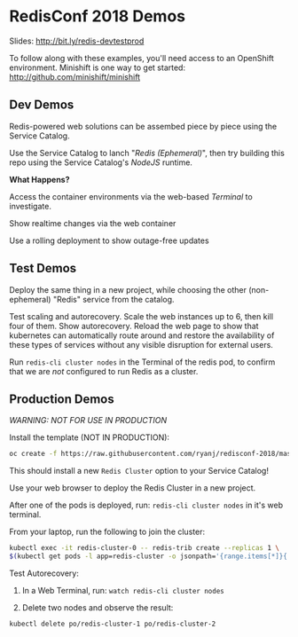 # RedisConf 2018 Demos

Slides: http://bit.ly/redis-devtestprod

To follow along with these examples, you'll need access to an OpenShift environment. Minishift is one way to get started: http://github.com/minishift/minishift

## Dev Demos
Redis-powered web solutions can be assembed piece by piece using the Service Catalog.

Use the Service Catalog to lanch "*Redis (Ephemeral)*", then try building this repo using the Service Catalog's *NodeJS* runtime.

**What Happens?**

Access the container environments via the web-based *Terminal* to investigate.

Show realtime changes via the web container

Use a rolling deployment to show outage-free updates

## Test Demos

Deploy the same thing in a new project, while choosing the other (non-ephemeral) "Redis" service from the catalog.

Test scaling and autorecovery.  Scale the web instances up to 6, then kill four of them. Show autorecovery. Reload the web page to show that kubernetes can automatically route around and restore the availability of these types of services without any visible disruption for external users.

Run `redis-cli cluster nodes` in the Terminal of the redis pod, to confirm that we are *not* configured to run Redis as a cluster.

## Production Demos

*WARNING: NOT FOR USE IN PRODUCTION*

Install the template (NOT IN PRODUCTION):

```bash
oc create -f https://raw.githubusercontent.com/ryanj/redisconf-2018/master/redis-cluster-template.yml
```

This should install a new `Redis Cluster` option to your Service Catalog!

Use your web browser to deploy the Redis Cluster in a new project.

After one of the pods is deployed, run: `redis-cli cluster nodes` in it's web terminal.

From your laptop, run the following to join the cluster: 

```bash
kubectl exec -it redis-cluster-0 -- redis-trib create --replicas 1 \
$(kubectl get pods -l app=redis-cluster -o jsonpath='{range.items[*]}{.status.podIP}:6379 ')
```

Test Autorecovery:

1. In a Web Terminal, run: `watch redis-cli cluster nodes`

2. Delete two nodes and observe the result: 

```bash
kubectl delete po/redis-cluster-1 po/redis-cluster-2
```
